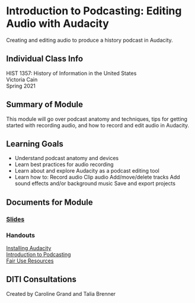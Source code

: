 # Introduction to Podcasting: Editing Audio with Audacity
Creating and editing audio to produce a history podcast in Audacity.


## Individual Class Info
HIST 1357: History of Information in the United States
<br>
Victoria Cain
<br>
Spring 2021
<br>

## Summary of Module
This module will go over podcast anatomy and techniques, tips for getting started with recording audio, and how to record and edit audio in Audacity.

## Learning Goals
- Understand podcast anatomy and devices
- Learn best practices for audio recording
- Learn about and explore Audacity as a podcast editing tool
- Learn how to:
    Record audio
    Clip audio
    Add/move/delete tracks
    Add sound effects and/or background music
    Save and export projects

## Documents for Module

### [Slides](https://github.com/NULabNortheastern/digitalassignmentshowcase/blob/master/podcasting/history_information-spring2021-cain/Slides.pdf)

### Handouts
[Installing Audacity](https://github.com/NULabNortheastern/digitalassignmentshowcase/blob/master/podcasting/history_information-spring2021-cain/handout-install_audacity.pdf)
<br>
[Introduction to Podcasting](https://github.com/NULabNortheastern/digitalassignmentshowcase/blob/master/podcasting/history_information-spring2021-cain/handout-intro_to_audacity.pdf)
<br>
[Fair Use Resources](https://github.com/NULabNortheastern/digitalassignmentshowcase/blob/master/podcasting/history_information-spring2021-cain/handout-fair_use_resources.pdf)

## DITI Consultations
Created by Caroline Grand and Talia Brenner
